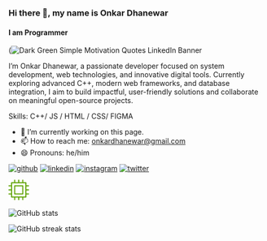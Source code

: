 ### Hi there 👋, my name is Onkar Dhanewar
#### I am Programmer
(![Dark Green Simple Motivation Quotes LinkedIn Banner](https://github.com/user-attachments/assets/4aafab3e-70d1-4c76-855f-67726d10e305)
   

I’m Onkar Dhanewar, a passionate developer focused on system development, web technologies, and innovative digital tools. Currently exploring advanced C++, modern web frameworks, and database integration, I aim to build impactful, user-friendly solutions and collaborate on meaningful open-source projects.

Skills: C++/ JS / HTML / CSS/ FIGMA 

- 🔭 I’m currently working on this page. 
- 📫 How to reach me: onkardhanewar@gmail.com 
- 😄 Pronouns: he/him 


[<img src='https://cdn.jsdelivr.net/npm/simple-icons@3.0.1/icons/github.svg' alt='github' height='40'>](https://github.com/onkardhanewar)  [<img src='https://cdn.jsdelivr.net/npm/simple-icons@3.0.1/icons/linkedin.svg' alt='linkedin' height='40'>](https://www.linkedin.com/in/onkardhanewar/)  [<img src='https://cdn.jsdelivr.net/npm/simple-icons@3.0.1/icons/instagram.svg' alt='instagram' height='40'>](https://www.instagram.com/onkardhanewar/)  [<img src='https://cdn.jsdelivr.net/npm/simple-icons@3.0.1/icons/twitter.svg' alt='twitter' height='40'>](https://twitter.com/onkardhanewar)  

<a href='https://docs.github.com/en/developers'><img src='https://raw.githubusercontent.com/acervenky/animated-github-badges/master/assets/devbadge.gif' width='40' height='40'></a> 

![GitHub stats](https://github-readme-stats.vercel.app/api?username=onkardhanewar&show_icons=true)  

![GitHub streak stats](https://streak-stats.demolab.com/?user=onkardhanewar)  

